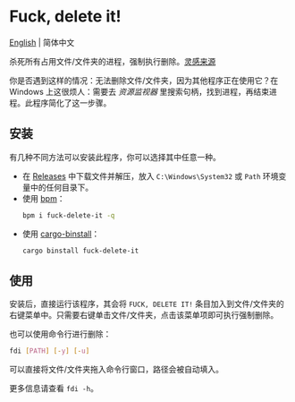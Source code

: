 # Fuck, delete it!

[English](../README.md) | 简体中文

杀死所有占用文件/文件夹的进程，强制执行删除。[灵感来源](https://t.me/withabsolutex/1537)

你是否遇到这样的情况：无法删除文件/文件夹，因为其他程序正在使用它？在 Windows 上这很烦人：需要去 _资源监视器_ 里搜索句柄，找到进程，再结束进程。此程序简化了这一步骤。

## 安装

有几种不同方法可以安装此程序，你可以选择其中任意一种。

- 在 [Releases](https://github.com/lxl66566/fuck-delete-it/releases) 中下载文件并解压，放入 `C:\Windows\System32` 或 `Path` 环境变量中的任何目录下。
- 使用 [bpm](https://github.com/lxl66566/bpm)：
  ```sh
  bpm i fuck-delete-it -q
  ```
- 使用 [cargo-binstall](https://github.com/cargo-bins/cargo-binstall)：
  ```sh
  cargo binstall fuck-delete-it
  ```

## 使用

安装后，直接运行该程序，其会将 `FUCK, DELETE IT!` 条目加入到文件/文件夹的右键菜单中。只需要右键单击文件/文件夹，点击该菜单项即可执行强制删除。

也可以使用命令行进行删除：

```sh
fdi [PATH] [-y] [-u]
```

可以直接将文件/文件夹拖入命令行窗口，路径会被自动填入。

更多信息请查看 `fdi -h`。
